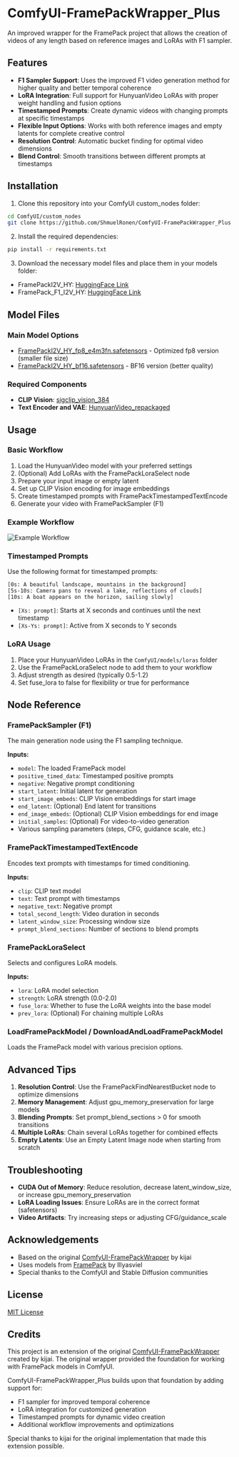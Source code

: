 # ComfyUI-FramePackWrapper_Plus

An improved wrapper for the FramePack project that allows the creation of videos of any length based on reference images and LoRAs with F1 sampler.

## Features

- **F1 Sampler Support**: Uses the improved F1 video generation method for higher quality and better temporal coherence
- **LoRA Integration**: Full support for HunyuanVideo LoRAs with proper weight handling and fusion options
- **Timestamped Prompts**: Create dynamic videos with changing prompts at specific timestamps
- **Flexible Input Options**: Works with both reference images and empty latents for complete creative control
- **Resolution Control**: Automatic bucket finding for optimal video dimensions
- **Blend Control**: Smooth transitions between different prompts at timestamps

## Installation

1. Clone this repository into your ComfyUI custom_nodes folder:
```bash
cd ComfyUI/custom_nodes
git clone https://github.com/ShmuelRonen/ComfyUI-FramePackWrapper_Plus
```

2. Install the required dependencies:
```bash
pip install -r requirements.txt
```

3. Download the necessary model files and place them in your models folder:
- FramePackI2V_HY: [HuggingFace Link](https://huggingface.co/lllyasviel/FramePackI2V_HY)
- FramePack_F1_I2V_HY: [HuggingFace Link](https://huggingface.co/lllyasviel/FramePack_F1_I2V_HY_20250503)

## Model Files

### Main Model Options
- [FramePackI2V_HY_fp8_e4m3fn.safetensors](https://huggingface.co/Kijai/HunyuanVideo_comfy/blob/main/FramePackI2V_HY_fp8_e4m3fn.safetensors) - Optimized fp8 version (smaller file size)
- [FramePackI2V_HY_bf16.safetensors](https://huggingface.co/Kijai/HunyuanVideo_comfy/blob/main/FramePackI2V_HY_bf16.safetensors) - BF16 version (better quality)

### Required Components
- **CLIP Vision**: [sigclip_vision_384](https://huggingface.co/Comfy-Org/sigclip_vision_384/tree/main)
- **Text Encoder and VAE**: [HunyuanVideo_repackaged](https://huggingface.co/Comfy-Org/HunyuanVideo_repackaged/tree/main/split_files)

## Usage

### Basic Workflow

1. Load the HunyuanVideo model with your preferred settings
2. (Optional) Add LoRAs with the FramePackLoraSelect node
3. Prepare your input image or empty latent
4. Set up CLIP Vision encoding for image embeddings
5. Create timestamped prompts with FramePackTimestampedTextEncode
6. Generate your video with FramePackSampler (F1)

### Example Workflow

![Example Workflow](workflow_example.png)

### Timestamped Prompts

Use the following format for timestamped prompts:
```
[0s: A beautiful landscape, mountains in the background]
[5s-10s: Camera pans to reveal a lake, reflections of clouds]
[10s: A boat appears on the horizon, sailing slowly]
```

- `[Xs: prompt]`: Starts at X seconds and continues until the next timestamp
- `[Xs-Ys: prompt]`: Active from X seconds to Y seconds

### LoRA Usage

1. Place your HunyuanVideo LoRAs in the `ComfyUI/models/loras` folder
2. Use the FramePackLoraSelect node to add them to your workflow
3. Adjust strength as desired (typically 0.5-1.2)
4. Set fuse_lora to false for flexibility or true for performance

## Node Reference

### FramePackSampler (F1)
The main generation node using the F1 sampling technique.

**Inputs:**
- `model`: The loaded FramePack model
- `positive_timed_data`: Timestamped positive prompts
- `negative`: Negative prompt conditioning
- `start_latent`: Initial latent for generation
- `start_image_embeds`: CLIP Vision embeddings for start image
- `end_latent`: (Optional) End latent for transitions
- `end_image_embeds`: (Optional) CLIP Vision embeddings for end image
- `initial_samples`: (Optional) For video-to-video generation
- Various sampling parameters (steps, CFG, guidance scale, etc.)

### FramePackTimestampedTextEncode
Encodes text prompts with timestamps for timed conditioning.

**Inputs:**
- `clip`: CLIP text model
- `text`: Text prompt with timestamps
- `negative_text`: Negative prompt
- `total_second_length`: Video duration in seconds
- `latent_window_size`: Processing window size
- `prompt_blend_sections`: Number of sections to blend prompts

### FramePackLoraSelect
Selects and configures LoRA models.

**Inputs:**
- `lora`: LoRA model selection
- `strength`: LoRA strength (0.0-2.0)
- `fuse_lora`: Whether to fuse the LoRA weights into the base model
- `prev_lora`: (Optional) For chaining multiple LoRAs

### LoadFramePackModel / DownloadAndLoadFramePackModel
Loads the FramePack model with various precision options.

## Advanced Tips

1. **Resolution Control**: Use the FramePackFindNearestBucket node to optimize dimensions
2. **Memory Management**: Adjust gpu_memory_preservation for large models
3. **Blending Prompts**: Set prompt_blend_sections > 0 for smooth transitions
4. **Multiple LoRAs**: Chain several LoRAs together for combined effects
5. **Empty Latents**: Use an Empty Latent Image node when starting from scratch

## Troubleshooting

- **CUDA Out of Memory**: Reduce resolution, decrease latent_window_size, or increase gpu_memory_preservation
- **LoRA Loading Issues**: Ensure LoRAs are in the correct format (safetensors)
- **Video Artifacts**: Try increasing steps or adjusting CFG/guidance_scale

## Acknowledgements

- Based on the original [ComfyUI-FramePackWrapper](https://github.com/kijai/ComfyUI-FramePackWrapper) by kijai
- Uses models from [FramePack](https://github.com/lllyasviel/Fooocus-FramePack) by lllyasviel
- Special thanks to the ComfyUI and Stable Diffusion communities

## License

[MIT License](LICENSE)

## Credits

This project is an extension of the original [ComfyUI-FramePackWrapper](https://github.com/kijai/ComfyUI-FramePackWrapper) created by kijai. The original wrapper provided the foundation for working with FramePack models in ComfyUI.

ComfyUI-FramePackWrapper_Plus builds upon that foundation by adding support for:
- F1 sampler for improved temporal coherence
- LoRA integration for customized generation
- Timestamped prompts for dynamic video creation
- Additional workflow improvements and optimizations

Special thanks to kijai for the original implementation that made this extension possible.
